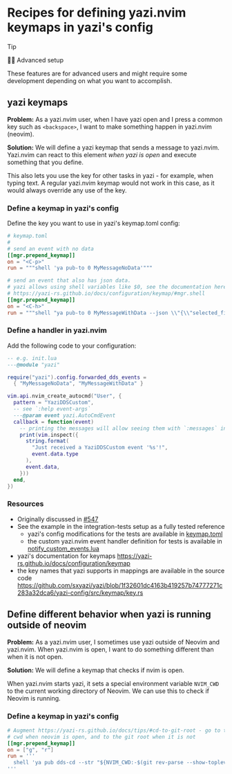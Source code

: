 # Recipes for defining yazi.nvim keymaps in yazi's config

> [!TIP]
>
> 🧙🏻 Advanced setup
>
> These features are for advanced users and might require some development
> depending on what you want to accomplish.

## yazi keymaps

**Problem:** As a yazi.nvim user, when I have yazi open and I press a common key
such as `<backspace>`, I want to make something happen in yazi.nvim (neovim).

**Solution:** We will define a yazi keymap that sends a message to yazi.nvim.
Yazi.nvim can react to this element _when yazi is open_ and execute something
that you define.

This also lets you use the key for other tasks in yazi - for example, when
typing text. A regular yazi.nvim keymap would not work in this case, as it would
always override any use of the key.

### Define a keymap in yazi's config

Define the key you want to use in yazi's keymap.toml config:

```toml
# keymap.toml
#
# send an event with no data
[[mgr.prepend_keymap]]
on = "<C-p>"
run = """shell 'ya pub-to 0 MyMessageNoData'"""

# send an event that also has json data.
# yazi allows using shell variables like $0, see the documentation here
# https://yazi-rs.github.io/docs/configuration/keymap/#mgr.shell
[[mgr.prepend_keymap]]
on = "<C-h>"
run = """shell "ya pub-to 0 MyMessageWithData --json \\"{\\"selected_file\\": \\"$0\\"}\\"""""
```

### Define a handler in yazi.nvim

Add the following code to your configuration:

```lua
-- e.g. init.lua
---@module "yazi"

require("yazi").config.forwarded_dds_events =
  { "MyMessageNoData", "MyMessageWithData" }

vim.api.nvim_create_autocmd("User", {
  pattern = "YaziDDSCustom",
  -- see `:help event-args`
  ---@param event yazi.AutoCmdEvent
  callback = function(event)
    -- printing the messages will allow seeing them with `:messages` in tests
    print(vim.inspect({
      string.format(
        "Just received a YaziDDSCustom event '%s'!",
        event.data.type
      ),
      event.data,
    }))
  end,
})
```

### Resources

- Originally discussed in
  [#547](https://github.com/mikavilpas/yazi.nvim/issues/547)
- See the example in the integration-tests setup as a fully tested reference
  - yazi's config modifications for the tests are available in
    [keymap.toml](../integration-tests/test-environment/.config/yazi/keymap.toml)
  - the custom yazi.nvim event handler definition for tests is available in
    [notify_custom_events.lua](../integration-tests/test-environment/config-modifications/notify_custom_events.lua)
- yazi's documentation for keymaps
  <https://yazi-rs.github.io/docs/configuration/keymap>
- the key names that yazi supports in mappings are available in the source code
  <https://github.com/sxyazi/yazi/blob/1f32601dc4163b419257b74777271c283a32dca6/yazi-config/src/keymap/key.rs>

## Define different behavior when yazi is running outside of neovim

**Problem:** As a yazi.nvim user, I sometimes use yazi outside of Neovim and
yazi.nvim. When yazi.nvim is open, I want to do something different than when it
is not open.

**Solution:** We will define a keymap that checks if nvim is open.

When yazi.nvim starts yazi, it sets a special environment variable `NVIM_CWD` to
the current working directory of Neovim. We can use this to check if Neovim is
running.

### Define a keymap in yazi's config

```toml
# Augment https://yazi-rs.github.io/docs/tips/#cd-to-git-root - go to the nvim
# cwd when neovim is open, and to the git root when it is not
[[mgr.prepend_keymap]]
on = ["g", "r"]
run = '''
  shell 'ya pub dds-cd --str "${NVIM_CWD:-$(git rev-parse --show-toplevel 2>/dev/null)}"'
'''
```
